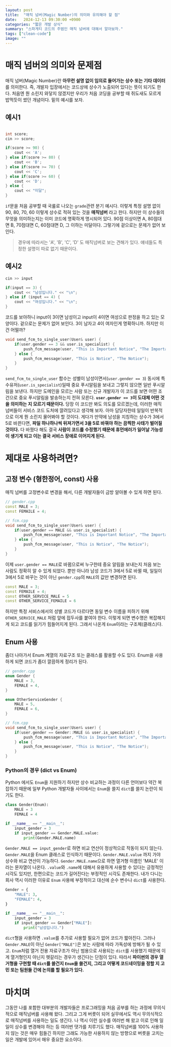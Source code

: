 ```yaml
---
layout: post
title:  "매직 넘버(Magic Number)의 의미와 유의해야 할 점"
date:   2024-12-13 09:30:00 +0900
categories: "짧은 개발 상식"
summary: "스파게티 코드의 주범인 매직 넘버에 대해서 알아보자."
tags: ["clean-code"]
image: ""
---
```


# 매직 넘버의 의미와 문제점

매직 넘버(Magic Number)란 **아무런 설명 없이 임의로 들어가는 상수 또는 기타 데이터**를 의미한다. 즉, 개발자 입장에서는 코드상에 상수가 노출되어 있다는 뜻이 되기도 한다. 처음엔 뭔 소린지 와닿지 않겠지만 우리가 처음 코딩을 공부할 때 쥐도새도 모르게 밥먹듯이 썼던 개념이다. 밑의 예시를 보자.


## 예시1

```cpp

int score;
cin >> score;

if(score >= 90) {
    cout << 'A';
} else if(score >= 80) {
    cout << 'B';
} else if(score >= 70) {
    cout << 'C';
} else if(score >= 60) {
    cout << 'D';
} else {
    cout << "미달";
}
```

`if`문을 처음 공부할 때 국룰로 나오는 `grade`관련 분기 예시다. 이렇게 특정 설명 없이 90, 80, 70, 60 이렇게 상수로 적혀 있는 것을 **매직넘버** 라고 한다. 하지만 이 상수들의 무엇을 의미하는지는 이미 코드에 명확하게 명시되어 있다. 90점 이상이면 A, 80점대면 B, 70점대면 C, 60점대면 D, 그 이하는 미달이다. 그렇기에 겉으로는 문제가 없어 보인다.

> 경우에 따라서는 'A', 'B', 'C', 'D' 도 매직넘버로 보는 견해가 있다. 얘네들도 특정한 설명이 따로 없기 때문이다.


## 예시2

```cpp
cin >> input

if(input == 3) {
    cout << "남성입니다." << "\n";
} else if (input == 4) {
    cout << "여성입니다." << "\n";
}
```

코드를 보아하니 input이 3이면 남성이고 input이 4이면 여성으로 판정을 하고 있는 모양이다. 겉으로는 문제가 없어 보인다. 3이 남자고 4이 여자인게 명확하니까. 하지만 이건 어떨까?


```cpp
void send_fcm_to_single_user(User& user) {
    if(user.gender == 3 && user.is_specialist) {
        push_fcm_message(user, "This is Important Notice", "The Important Notice");
    } else {
        push_fcm_message(user, "This is Notice", "The Notice");
    }
}
```

`send_fcm_to_single_user` 함수는 성별이 남성이면서(`user.gender == 3`) 동시에 특수유저(`user.is_specialist`)일때 중요 푸시알림을 보내고 그렇지 않으면 일반 푸시알림을 보낸다. 하지만 도메인을 모르는 사람 또는 신규 개발자가 이 코드를 보면 어떤 조건으로 중요 푸시알림을 발송하는지 전혀 모른다. **`user.gender == 3`이 도대체 어떤 것을 의미하는 지 모르기 때문이다.** 당장 이 코드만 봐도 의도를 모르겠는데, 이러한 매직넘버들이 서비스 코드 도처에 깔려있다고 생각해 보자. 아마 담당자한테 일일이 반복적으로 이게 뭔 소린지 물어봐야 할 것이다. 게다가 만약에 남성을 지칭하는 상수가 3에서 5로 바뀐다면, **파일 하나하나씩 뒤져가면서 3을 5로 바꿔야 하는 끔찍한 사태가 벌어질 것이다.** 다 바꿨다 해도 결국 **사람이 코드를 수정했기 때문에 휴먼에러가 일어날 가능성이 생기게 되고 이는 결국 서비스 장애로 이어지게 된다.**


# 제대로 사용하려면?

## 고정 변수 (형한정어, const) 사용

매직 넘버를 고정변수로 변경을 해서, 다른 개발자들이 금방 알아볼 수 있게 하면 된다.

```cpp
// gender.cpp
const MALE = 3;
const FEMAILE = 4;

// fcm.cpp
void send_fcm_to_single_user(User& user) {
    if(user.gender == MALE && user.is_specialist) {
        push_fcm_message(user, "This is Important Notice", "The Important Notice");
    } else {
        push_fcm_message(user, "This is Notice", "The Notice");
    }
}
```

이제 `user.gender == MALE`로 바뀜으로써 누구한테 중요 알림을 보내는지 처음 보는 사람도 정확히 알 수 있게 되었다. 뿐만 아니라 남성 코드가 3에서 5로 바뀔 때, 일일이 3에서 5로 바꾸는 것이 아닌 `gender.cpp`의 `MALE`의 값만 변경하면 된다.

```cpp
const MALE = 3;
const FEMAILE = 4;
const OTHER_SERVICE_MALE = 5
const OTHER_SERVICE_FEMAILE = 6
```

하지만 특정 서비스에서의 성별 코드가 다르다면 동일 변수 이름을 피하기 위해 `OTHER_SERVICE_MALE` 처럼 앞에 접두사를 붙여야 한다. 이렇게 되면 변수명은 복잡해지게 되고 코드를 읽기가 힘들어지게 된다. 그래서 나온게 `Enum`이라는 구조체(클래스)다.


## Enum 사용 

좀더 나아가서 Enum 계열의 자료구조 또는 클래스를 활용할 수도 있다.
Enum을 사용하게 되면 코드가 좀더 깔끔하게 정리가 된다.

```cpp
// gender.cpp
enum Gender {
    MALE = 3,
    FEMALE = 4,
}

enum OtherServiceGender {
    MALE = 5,
    FEMALE = 6,
}

// fcm.cpp
void send_fcm_to_single_user(User& user) {
    if(user.gender == Gender::MALE && user.is_specialist) {
        push_fcm_message(user, "This is Important Notice", "The Important Notice");
    } else {
        push_fcm_message(user, "This is Notice", "The Notice");
    }
}
```

### Python의 경우 (dict vs Enum)

Python 에서도 `Enum`을 지원하기 하지만 상수 비교하는 과정이 다른 언어보다 약간 복잡하기 때문에 일부 Python 개발자들 사이에서는 `Enum`을 쓸지 `dict`를 쓸지 논란이 되기도 한다.

```python
class Gender(Enum):
    MALE = 3
    FEMALE = 4

if __name__ == "__main__":
    input_gender = 3
    if input_gender == Gender.MALE.value:
        print(Gender.MALE.name)
```

`Gender.MALE == input_gender`로 하면 비교 연산이 정상적으로 작동이 되지 않는다. `Gender.MALE`을 Enum 클래스로 인식하기 때문이다. `Gender.MALE.value` 까지 가야 상수와 비교 연산이 가능하다. `Gender.MALE.name`으로 하면 열거형 이름인 'MALE' 이라는 문자열이 나온다. `.value`와 `.name`에 대해서 유용하게 사용할 수 있다는 긍정적인 시각도 있지만, 한편으로는 코드가 길어진다는 부정적인 시각도 존재한다. 내가 다니는 회사 역시 이러한 이유로 `Enum` 사용에 부정적이고 대신에 순수 변수나 `dict`를 사용한다.

```python
Gender = {
    "MALE": 3,
    "FEMALE": 4,
}

if __name__ == "__main__":
    input_gender = 3
    if input_gender == Gender["MALE"]:
        print("남성입니다.")
```

`dict`형을 사용하면 `.value`를 추가로 사용할 필요가 없어 코드가 짧아진다. 그러나 `Gender.MALE`이 아닌 `Gender["MALE"]`은 보는 사람에 따라 가독성에 방해가 될 수 있고. `Enum`처럼 열거 전용 자료구조가 아닌 범용으로 사용되는 `dict`를 사용했기 때문에 이게 열거형인지 아닌지 헷갈리는 경우가 생긴다는 단점이 있다. 따라서 **파이썬의 경우 열거형을 구현할 때 `dict`를 쓸건지 `Enum`을 쓸건지, 그리고 어떻게 코드네이밍을 정할 지 고민 또는 팀원들 간에 논의를 할 필요가 있다.**


# 마치며

그동안 나를 포함한 대부분의 개발자들은 프로그래밍을 처음 공부를 하는 과정에 무의식적으로 매직넘버를 사용해 왔다. 그리고 그게 버릇이 되어 실무에서도 역시 무의식적으로 매직넘버를 사용하는 일도 생긴다. 나 역시 이런 실수를 여러번 해 왔고 이로 인해 일일이 상수를 변경해야 하는 등 여러번 댓가를 치루기도 했다. 매직넘버를 100% 사용하지 않는 것은 매우 힘들긴 하지만 그래도 가능한 사용하지 않는 방향으로 버릇을 고치는 일은 개발에 있어서 매우 중요한 요소이다.
